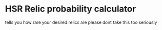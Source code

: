 # HSR Relic probability calculator

tells you how rare your desired relics are
please dont take this too seriously
